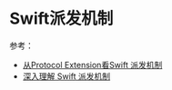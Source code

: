 # Swift派发机制

参考：

+ [从Protocol Extension看Swift 派发机制](https://xiaozhuanlan.com/topic/4176502398)
+ [深入理解 Swift 派发机制](https://kemchenj.github.io/2016-12-25-1/)
